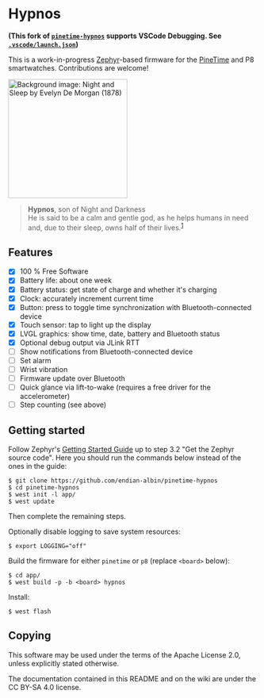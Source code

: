 # Hypnos

__(This fork of [`pinetime-hypnos`](https://github.com/endian-albin/pinetime-hypnos) supports VSCode Debugging. See [`.vscode/launch.json`](.vscode/launch.json))__

This is a work-in-progress [Zephyr](https://www.zephyrproject.org/)-based firmware for the
[PineTime](https://www.pine64.org/pinetime/) and P8 smartwatches. Contributions are welcome!

<img src="app/hypnos/hypnos-photo.png" title="Background image: Night and Sleep by Evelyn De Morgan (1878)" width="240px" height="240px">

> **Hypnos**, son of Night and Darkness</br>
> He is said to be a calm and gentle god, as he helps humans in need and, due to their sleep, owns
> half of their lives.<sup>[1](https://en.wikipedia.org/wiki/Hypnos)</sup>

## Features

- [x] 100 % Free Software
- [x] Battery life: about one week
- [x] Battery status: get state of charge and whether it's charging
- [x] Clock: accurately increment current time
- [x] Button: press to toggle time synchronization with Bluetooth-connected device
- [x] Touch sensor: tap to light up the display
- [x] LVGL graphics: show time, date, battery and Bluetooth status
- [x] Optional debug output via JLink RTT
- [ ] Show notifications from Bluetooth-connected device
- [ ] Set alarm
- [ ] Wrist vibration
- [ ] Firmware update over Bluetooth
- [ ] Quick glance via lift-to-wake (requires a free driver for the accelerometer)
- [ ] Step counting (see above)

## Getting started

Follow Zephyr's [Getting Started Guide](https://docs.zephyrproject.org/latest/getting_started/index.html)
up to step 3.2 "Get the Zephyr source code". Here you should run the commands below
instead of the ones in the guide:
```
$ git clone https://github.com/endian-albin/pinetime-hypnos
$ cd pinetime-hypnos
$ west init -l app/
$ west update
```

Then complete the remaining steps.

Optionally disable logging to save system resources:
```
$ export LOGGING="off"
```

Build the firmware for either `pinetime` or `p8` (replace `<board>` below):
```
$ cd app/
$ west build -p -b <board> hypnos
```

Install:

```
$ west flash
```

## Copying

This software may be used under the terms of the Apache License 2.0,
unless explicitly stated otherwise.

The documentation contained in this README and on the wiki are under
the CC BY-SA 4.0 license.
